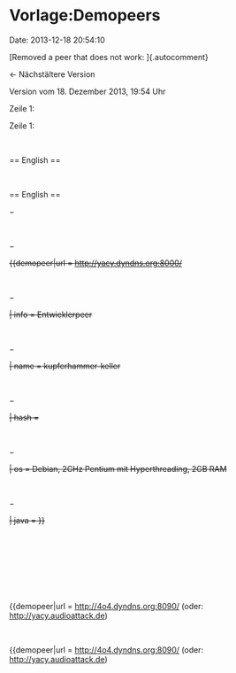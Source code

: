 Vorlage:Demopeers
=================

Date: 2013-12-18 20:54:10

[Removed a peer that does not work: ]{.autocomment}

← Nächstältere Version

Version vom 18. Dezember 2013, 19:54 Uhr

Zeile 1:

Zeile 1:

 

<div>

== English ==

</div>

 

<div>

== English ==

</div>

−

<div>

</div>

 

−

<div>

~~{{demopeer\|url = http://yacy.dyndns.org:8000/~~

</div>

 

−

<div>

~~\| info = Entwicklerpeer~~

</div>

 

−

<div>

~~\| name = kupferhammer-keller~~

</div>

 

−

<div>

~~\| hash =~~

</div>

 

−

<div>

~~\| os = Debian, 2GHz Pentium mit Hyperthreading, 2GB RAM~~

</div>

 

−

<div>

~~\| java = }}~~

</div>

 

 

 

 

<div>

{{demopeer\|url = http://4o4.dyndns.org:8090/ (oder:
http://yacy.audioattack.de)

</div>

 

<div>

{{demopeer\|url = http://4o4.dyndns.org:8090/ (oder:
http://yacy.audioattack.de)

</div>
